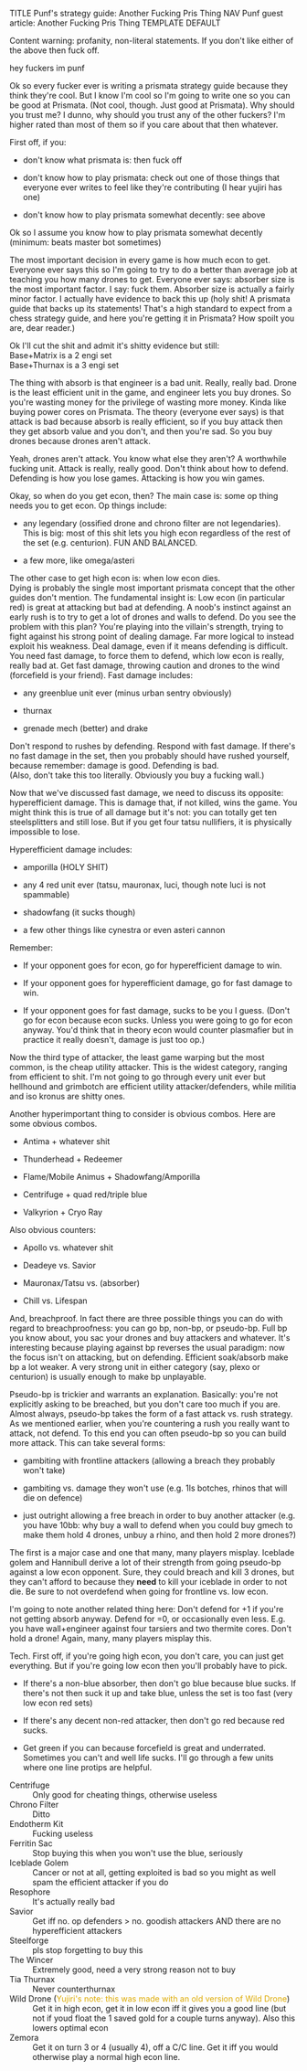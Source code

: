 TITLE Punf's strategy guide: Another Fucking Pris Thing
NAV Punf guest article: Another Fucking Pris Thing
TEMPLATE DEFAULT

Content warning: profanity, non-literal statements. If you don't like either of the above then fuck off.

hey fuckers im punf

Ok so every fucker ever is writing a prismata strategy guide because they think they're cool. But I know I'm cool so I'm going to write one so you can be good at Prismata. (Not cool, though. Just good at Prismata). Why should you trust me? I dunno, why should you trust any of the other fuckers? I'm higher rated than most of them so if you care about that then whatever.

First off, if you:

* don't know what prismata is: then fuck off

* don't know how to play prismata: check out one of those things that everyone ever writes to feel like they're contributing (I hear yujiri has one)

* don't know how to play prismata somewhat decently: see above

Ok so I assume you know how to play prismata somewhat decently (minimum: beats master bot sometimes)

The most important decision in every game is how much econ to get. Everyone ever says this so I'm going to try to do a better than average job at teaching you how many drones to get. Everyone ever says: absorber size is the most important factor. I say: fuck them. Absorber size is actually a fairly minor factor. I actually have evidence to back this up (holy shit! A prismata guide that backs up its statements! That's a high standard to expect from a chess strategy guide, and here you're getting it in Prismata? How spoilt you are, dear reader.)

Ok I'll cut the shit and admit it's shitty evidence but still:<br>
Base+Matrix is a 2 engi set<br>
Base+Thurnax is a 3 engi set

The thing with absorb is that engineer is a bad unit. Really, really bad. Drone is the least efficient unit in the game, and engineer lets you buy drones. So you're wasting money for the privilege of wasting more money. Kinda like buying power cores on Prismata. The theory (everyone ever says) is that attack is bad because absorb is really efficient, so if you buy attack then they get absorb value and you don't, and then you're sad. So you buy drones because drones aren't attack.

Yeah, drones aren't attack. You know what else they aren't? A worthwhile fucking unit. Attack is really, really good. Don't think about how to defend. Defending is how you lose games. Attacking is how you win games.

Okay, so when do you get econ, then? The main case is: some op thing needs you to get econ. Op things include:

* any legendary (ossified drone and chrono filter are not legendaries). This is big: most of this shit lets you high econ regardless of the rest of the set (e.g. centurion). FUN AND BALANCED.

* a few more, like omega/asteri

The other case to get high econ is: when low econ dies.<br>
Dying is probably the single most important prismata concept that the other guides don't mention. The fundamental insight is: Low econ (in particular red) is great at attacking but bad at defending. A noob's instinct against an early rush is to try to get a lot of drones and walls to defend. Do you see the problem with this plan? You're playing into the villain's strength, trying to fight against his strong point of dealing damage. Far more logical to instead exploit his weakness. Deal damage, even if it means defending is difficult. You need fast damage, to force them to defend, which low econ is really, really bad at. Get fast damage, throwing caution and drones to the wind (forcefield is your friend). Fast damage includes:

* any greenblue unit ever (minus urban sentry obviously)

* thurnax

* grenade mech (better) and drake

Don't respond to rushes by defending. Respond with fast damage. If there's no fast damage in the set, then you probably should have rushed yourself, because remember: damage is good. Defending is bad.<br>
(Also, don't take this too literally. Obviously you buy a fucking wall.)

Now that we've discussed fast damage, we need to discuss its opposite: hyperefficient damage. This is damage that, if not killed, wins the game. You might think this is true of all damage but it's not: you can totally get ten steelsplitters and still lose. But if you get four tatsu nullifiers, it is physically impossible to lose.<br>

Hyperefficient damage includes:

* amporilla (HOLY SHIT)

* any 4 red unit ever (tatsu, mauronax, luci, though note luci is not spammable)

* shadowfang (it sucks though)

* a few other things like cynestra or even asteri cannon

Remember:

* If your opponent goes for econ, go for hyperefficient damage to win.

* If your opponent goes for hyperefficient damage, go for fast damage to win.

* If your opponent goes for fast damage, sucks to be you I guess. (Don't go for econ because econ sucks. Unless you were going to go for econ anyway. You'd think that in theory econ would counter plasmafier but in practice it really doesn't, damage is just too op.)

Now the third type of attacker, the least game warping but the most common, is the cheap utility attacker. This is the widest category, ranging from efficient to shit. I'm not going to go through every unit ever but hellhound and grimbotch are efficient utility attacker/defenders, while militia and iso kronus are shitty ones.

Another hyperimportant thing to consider is obvious combos. Here are some obvious combos.

* Antima + whatever shit

* Thunderhead + Redeemer

* Flame/Mobile Animus + Shadowfang/Amporilla

* Centrifuge + quad red/triple blue

* Valkyrion + Cryo Ray

Also obvious counters:

* Apollo vs. whatever shit

* Deadeye vs. Savior

* Mauronax/Tatsu vs. (absorber)

* Chill vs. Lifespan

And, breachproof. In fact there are three possible things you can do with regard to breachproofness: you can go bp, non-bp, or pseudo-bp. Full bp you know about, you sac your drones and buy attackers and whatever. It's interesting because playing against bp reverses the usual paradigm: now the focus isn't on attacking, but on defending. Efficient soak/absorb make bp a lot weaker. A very strong unit in either category (say, plexo or centurion) is usually enough to make bp unplayable.

Pseudo-bp is trickier and warrants an explanation. Basically: you're not explicitly asking to be breached, but you don't care too much if you are. Almost always, pseudo-bp takes the form of a fast attack vs. rush strategy. As we mentioned earlier, when you're countering a rush you really want to attack, not defend. To this end you can often pseudo-bp so you can build more attack. This can take several forms:

* gambiting with frontline attackers (allowing a breach they probably won't take)

* gambiting vs. damage they won't use (e.g. 1ls botches, rhinos that will die on defence)

* just outright allowing a free breach in order to buy another attacker (e.g. you have 10bb: why buy a wall to defend when you could buy gmech to make them hold 4 drones, unbuy a rhino, and then hold 2 more drones?)

The first is a major case and one that many, many players misplay. Iceblade golem and Hannibull derive a lot of their strength from going pseudo-bp against a low econ opponent. Sure, they could breach and kill 3 drones, but they can't afford to because they **need** to kill your iceblade in order to not die. Be sure to not overdefend when going for frontline vs. low econ.

I'm going to note another related thing here: Don't defend for +1 if you're not getting absorb anyway. Defend for =0, or occasionally even less. E.g. you have wall+engineer against four tarsiers and two thermite cores. Don't hold a drone! Again, many, many players misplay this.

Tech. First off, if you're going high econ, you don't care, you can just get everything. But if you're going low econ then you'll probably have to pick.

* If there's a non-blue absorber, then don't go blue because blue sucks. If there's not then suck it up and take blue, unless the set is too fast (very low econ red sets)

* If there's any decent non-red attacker, then don't go red because red sucks.

* Get green if you can because forcefield is great and underrated. Sometimes you can't and well life sucks.
I'll go through a few units where one line protips are helpful.

<dl>
<dt>Centrifuge</dt>
<dd>Only good for cheating things, otherwise useless</dd>
<dt>Chrono Filter</dt>
<dd>Ditto</dd>
<dt>Endotherm Kit</dt>
<dd>Fucking useless</dd>
<dt>Ferritin Sac</dt>
<dd>Stop buying this when you won't use the blue, seriously</dd>
<dt>Iceblade Golem</dt>
<dd>Cancer or not at all, getting exploited is bad so you might as well spam the efficient attacker if you do</dd>
<dt>Resophore</dt>
<dd>It's actually really bad</dd>
<dt>Savior</dt>
<dd>Get iff no. op defenders &gt; no. goodish attackers AND there are no hyperefficient attackers</dd>
<dt>Steelforge</dt>
<dd>pls stop forgetting to buy this</dd>
<dt>The Wincer</dt>
<dd>Extremely good, need a very strong reason not to buy</dd>
<dt>Tia Thurnax</dt>
<dd>Never counterthurnax</dd>
<dt>Wild Drone (<span style="color:#ddaa00;">Yujiri's note: this was made with an old version of Wild Drone</span>)</dt>
<dd>Get it in high econ, get it in low econ iff it gives you a good line (but not if youd float the 1 saved gold for a couple turns anyway). Also this lowers optimal econ</dd>
<dt>Zemora</dt>
<dd>Get it on turn 3 or 4 (usually 4), off a C/C line. Get it iff you would otherwise play a normal high econ line.</dd>
</dl>
